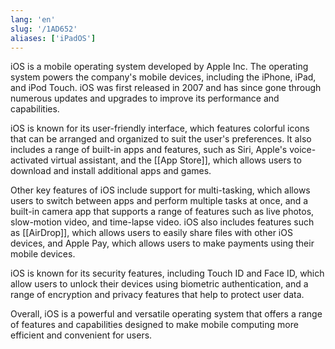 ```yaml
---
lang: 'en'
slug: '/1AD652'
aliases: ['iPadOS']
---
```


iOS is a mobile operating system developed by Apple Inc. The operating system powers the company's mobile devices, including the iPhone, iPad, and iPod Touch. iOS was first released in 2007 and has since gone through numerous updates and upgrades to improve its performance and capabilities.

iOS is known for its user-friendly interface, which features colorful icons that can be arranged and organized to suit the user's preferences. It also includes a range of built-in apps and features, such as Siri, Apple's voice-activated virtual assistant, and the [[App Store]], which allows users to download and install additional apps and games.

Other key features of iOS include support for multi-tasking, which allows users to switch between apps and perform multiple tasks at once, and a built-in camera app that supports a range of features such as live photos, slow-motion video, and time-lapse video. iOS also includes features such as [[AirDrop]], which allows users to easily share files with other iOS devices, and Apple Pay, which allows users to make payments using their mobile devices.

iOS is known for its security features, including Touch ID and Face ID, which allow users to unlock their devices using biometric authentication, and a range of encryption and privacy features that help to protect user data.

Overall, iOS is a powerful and versatile operating system that offers a range of features and capabilities designed to make mobile computing more efficient and convenient for users.
